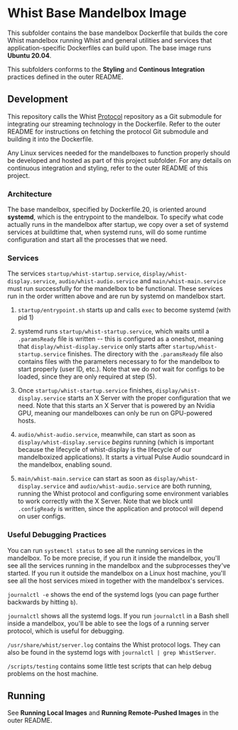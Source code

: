 # Whist Base Mandelbox Image

This subfolder contains the base mandelbox Dockerfile that builds the core Whist mandelbox running Whist and general utilities and services that application-specific Dockerfiles can build upon. The base image runs **Ubuntu 20.04**.

This subfolders conforms to the **Styling** and **Continous Integration** practices defined in the outer README.

## Development

This repository calls the Whist [Protocol](https://github.com/whist/protocol) repository as a Git submodule for integrating our streaming technology in the Dockerfile. Refer to the outer README for instructions on fetching the protocol Git submodule and building it into the Dockerfile.

Any Linux services needed for the mandelboxes to function properly should be developed and hosted as part of this project subfolder. For any details on continuous integration and styling, refer to the outer README of this project.

### Architecture

The base mandelbox, specified by Dockerfile.20, is oriented around **systemd**, which is the entrypoint to the mandelbox. To specify what code actually runs in the mandelbox after startup, we copy over a set of systemd services at buildtime that, when systemd runs, will do some runtime configuration and start all the processes that we need.

### Services

The services `startup/whist-startup.service`, `display/whist-display.service`, `audio/whist-audio.service` and `main/whist-main.service` must run successfully for the mandelbox to be functional. These services run in the order written above and are run by systemd on mandelbox start.

1. `startup/entrypoint.sh` starts up and calls `exec` to become systemd (with pid 1)

2. systemd runs `startup/whist-startup.service`, which waits until a `.paramsReady` file is written -- this is configured as a oneshot, meaning that `display/whist-display.service` only starts after `startup/whist-startup.service` finishes. The directory with the `.paramsReady` file also contains files with the parameters necessary to for the mandelbox to start properly (user ID, etc.). Note that we do _not_ wait for configs to be loaded, since they are only required at step (5).

3. Once `startup/whist-startup.service` finishes, `display/whist-display.service` starts an X Server with the proper configuration that we need. Note that this starts an X Server that is powered by an Nvidia GPU, meaning our mandelboxes can only be run on GPU-powered hosts.

4. `audio/whist-audio.service`, meanwhile, can start as soon as `display/whist-display.service` _begins_ running (which is important because the lifecycle of whist-display is the lifecycle of our mandelboxized applications). It starts a virtual Pulse Audio soundcard in the mandelbox, enabling sound.

5. `main/whist-main.service` can start as soon as `display/whist-display.service` and `audio/whist-audio.service` are both running, running the Whist protocol and configuring some environment variables to work correctly with the X Server. Note that we block until `.configReady` is written, since the application and protocol will depend on user configs.

### Useful Debugging Practices

You can run `systemctl status` to see all the running services in the mandelbox. To be more precise, if you run it inside the mandelbox, you'll see all the services running in the mandelbox and the subprocesses they've started. If you run it outside the mandelbox on a Linux host machine, you'll see all the host services mixed in together with the mandelbox's services.

`journalctl -e` shows the end of the systemd logs (you can page further backwards by hitting `b`).

`journalctl` shows all the systemd logs. If you run `journalctl` in a Bash shell inside a mandelbox, you'll be able to see the logs of a running server protocol, which is useful for debugging.

`/usr/share/whist/server.log` contains the Whist protocol logs. They can also be found in the systemd logs with `journalctl | grep WhistServer`.

`/scripts/testing` contains some little test scripts that can help debug problems on the host machine.

## Running

See **Running Local Images** and **Running Remote-Pushed Images** in the outer README.
